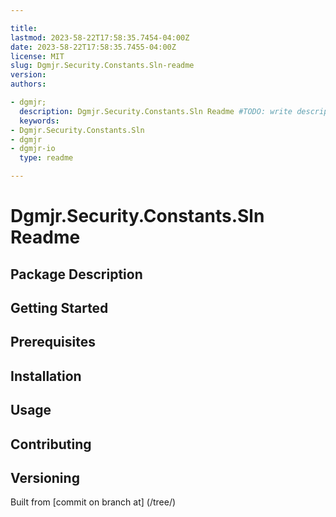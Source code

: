```yaml
---

title:
lastmod: 2023-58-22T17:58:35.7454-04:00Z
date: 2023-58-22T17:58:35.7455-04:00Z
license: MIT
slug: Dgmjr.Security.Constants.Sln-readme
version:
authors:

- dgmjr;
  description: Dgmjr.Security.Constants.Sln Readme #TODO: write description for Dgmjr.Security.Constants.Sln Readme
  keywords:
- Dgmjr.Security.Constants.Sln
- dgmjr
- dgmjr-io
  type: readme

---
```


# Dgmjr.Security.Constants.Sln Readme

<!-- TODO: Write the contents of the Dgmjr.Security.Constants.Sln Readme file -->

## Package Description

## Getting Started

## Prerequisites

## Installation

## Usage

## Contributing

## Versioning

Built from [commit on branch at]
(/tree/)
